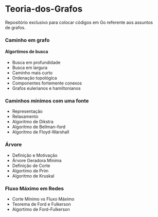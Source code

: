 # Teoria-dos-Grafos
Repositório exclusivo para colocar códigos em Go referente aos assuntos de grafos.

### Caminho em grafo
#### Algortimos de busca
- Busca em profundidade
- Busca em largura
- Caminho mais curto
- Ordenação topológica
- Componentes fortemente conexos
- Grafos eulerianos e hamiltonianos

### Caminhos mínimos com uma fonte
- Representação
- Relaxamento
- Algoritmo de Dikstra
- Algoritmo de Bellman-ford
- Algoritmo de Floyd-Warshall

### Árvore
- Definição e Motivação
- Árvore Geradora Mínima
- Definição de Corte
- Algortimo de Prim
- Algoritmo de Kruskal

### Fluxo Máximo em Redes
- Corte Mínimo vs Fluxo Máximo
- Teorema de Ford e Fulkerson
- Algortimo de Ford-Fulkerson
